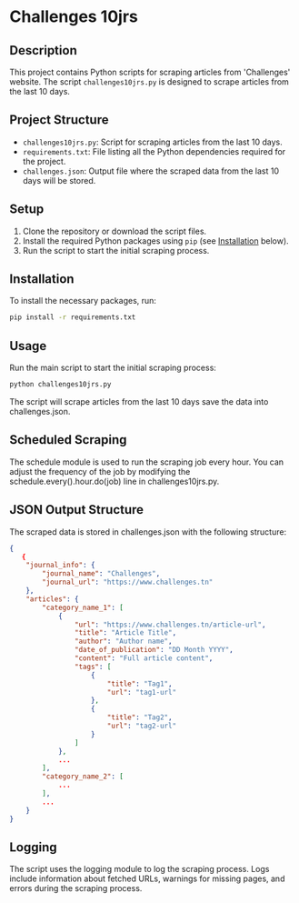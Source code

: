 
# Challenges 10jrs

## Description 
This project contains Python scripts for scraping articles from 'Challenges' website. The script `challenges10jrs.py` is designed to scrape articles from the last 10 days.

## Project Structure
- `challenges10jrs.py`: Script for scraping articles from the last 10 days.
- `requirements.txt`: File listing all the Python dependencies required for the project.
- `challenges.json`: Output file where the scraped data from the last 10 days will be stored.

## Setup
1. Clone the repository or download the script files.
2. Install the required Python packages using `pip` (see [Installation](#installation) below).
3. Run the script to start the initial scraping process.

## Installation
To install the necessary packages, run:

```sh
pip install -r requirements.txt
```
## Usage
Run the main script to start the initial scraping process:
```bash
python challenges10jrs.py
```
The script will scrape articles from the last 10 days save the data into challenges.json. 

## Scheduled Scraping
The schedule module is used to run the scraping job every hour. You can adjust the frequency of the job by modifying the schedule.every().hour.do(job) line in challenges10jrs.py.

## JSON Output Structure
The scraped data is stored in challenges.json with the following structure:
```json
{
   {
    "journal_info": {
        "journal_name": "Challenges",
        "journal_url": "https://www.challenges.tn"
    },
    "articles": {
        "category_name_1": [
            {
                "url": "https://www.challenges.tn/article-url",
                "title": "Article Title",
                "author": "Author name",
                "date_of_publication": "DD Month YYYY",
                "content": "Full article content",
                "tags": [
                    {
                        "title": "Tag1",
                        "url": "tag1-url"
                    },
                    {
                        "title": "Tag2",
                        "url": "tag2-url"
                    }
                ]
            },
            ...
        ],
        "category_name_2": [
            ...
        ],
        ...
    }
}

```
## Logging
The script uses the logging module to log the scraping process. Logs include information about fetched URLs, warnings for missing pages, and errors during the scraping process.





